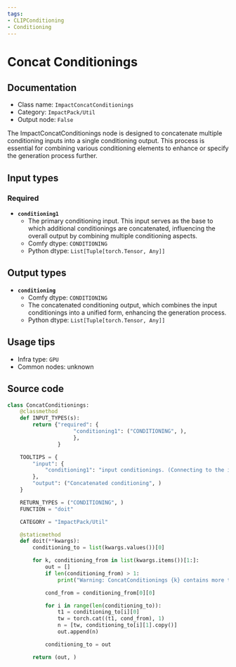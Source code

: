 ```yaml
---
tags:
- CLIPConditioning
- Conditioning
---
```


# Concat Conditionings
## Documentation
- Class name: `ImpactConcatConditionings`
- Category: `ImpactPack/Util`
- Output node: `False`

The ImpactConcatConditionings node is designed to concatenate multiple conditioning inputs into a single conditioning output. This process is essential for combining various conditioning elements to enhance or specify the generation process further.
## Input types
### Required
- **`conditioning1`**
    - The primary conditioning input. This input serves as the base to which additional conditionings are concatenated, influencing the overall output by combining multiple conditioning aspects.
    - Comfy dtype: `CONDITIONING`
    - Python dtype: `List[Tuple[torch.Tensor, Any]]`
## Output types
- **`conditioning`**
    - Comfy dtype: `CONDITIONING`
    - The concatenated conditioning output, which combines the input conditionings into a unified form, enhancing the generation process.
    - Python dtype: `List[Tuple[torch.Tensor, Any]]`
## Usage tips
- Infra type: `GPU`
- Common nodes: unknown


## Source code
```python
class ConcatConditionings:
    @classmethod
    def INPUT_TYPES(s):
        return {"required": {
                     "conditioning1": ("CONDITIONING", ),
                     },
                }

    TOOLTIPS = {
        "input": {
            "conditioning1": "input conditionings. (Connecting to the input slot increases the number of additional slots.)",
        },
        "output": ("Concatenated conditioning", )
    }

    RETURN_TYPES = ("CONDITIONING", )
    FUNCTION = "doit"

    CATEGORY = "ImpactPack/Util"

    @staticmethod
    def doit(**kwargs):
        conditioning_to = list(kwargs.values())[0]

        for k, conditioning_from in list(kwargs.items())[1:]:
            out = []
            if len(conditioning_from) > 1:
                print("Warning: ConcatConditionings {k} contains more than 1 cond, only the first one will actually be applied to conditioning1.")

            cond_from = conditioning_from[0][0]

            for i in range(len(conditioning_to)):
                t1 = conditioning_to[i][0]
                tw = torch.cat((t1, cond_from), 1)
                n = [tw, conditioning_to[i][1].copy()]
                out.append(n)

            conditioning_to = out

        return (out, )

```
